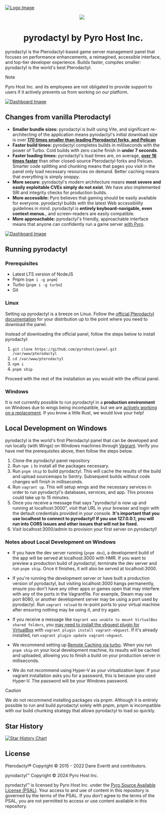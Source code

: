 [![Logo Image](https://i.imgur.com/rrp2f0j.png)](https://panel.pyro.host)

<p align="center">
 <a aria-label="Pyro logo" href="https://pyro.host"><img src="https://i.imgur.com/uvIy6cI.png"></a>
 <a aria-label="Join the Pyro community on Discord" href="https://discord.gg/fxeRFRbhQh?utm_source=githubreadme&utm_medium=readme&utm_campaign=OSSLAUNCH&utm_id=OSSLAUNCH"><img alt="" src="https://i.imgur.com/qSfKisV.png"></a>
 <a aria-label="Licensed under Business Source License 1.1" href="https://github.com/pyrohost/panel/blob/main/LICENSE.md"><img alt="" src="https://i.imgur.com/UrJMbDk.png"></a>
</p>

<h1 align="center">pyrodactyl by Pyro Host Inc.</h1>

pyrodactyl is the Pterodactyl-based game server management panel that focuses on performance enhancements, a reimagined, accessible interface, and top-tier developer experience. Builds faster, compiles smaller: pyrodactyl is the world's best Pterodactyl.

> [!NOTE]
> Pyro Host Inc. and its employees are not obligated to provide support to users if it actively prevents us from working on our platform.

[![Dashboard Image](https://pyro.host/img/panel1.jpg)](https://panel.pyro.host)

## Changes from vanilla Pterodactyl

- **Smaller bundle sizes:** pyrodactyl is built using Vite, and significant re-architecting of the application means pyrodactyl's initial download size is over **[170 times smaller than leading Pterodactyl forks, and Pelican](https://i.imgur.com/tKWLHhR.png)**
- **Faster build times:** pyrodactyl completes builds in milliseconds with the power of Turbo. Cold builds with zero cache finish in **under 7 seconds**.
- **Faster loading times:** pyrodactyl's load times are, on average, **[over 16 times faster](https://i.imgur.com/28XxmMi.png)** than other closed-source Pterodactyl forks and Pelican. Smarter code splitting and chunking means that pages you visit in the panel only load necessary resources on demand. Better caching means that everything is simply _snappy_.
- **More secure:** pyrodactyl's modern architecture means **most severe and easily exploitable CVEs simply do not exist**. We have also implemented SRI and integrity checks for production builds.
- **More accessible:** Pyro believes that gaming should be easily available for everyone. pyrodactyl builds with the latest Web accessibility guidelines in mind. pyrodactyl is **entirely keyboard-navigable, even context menus.**, and screen-readers are easily compatible.
- **More approachable:** pyrodactyl's friendly, approachable interface means that anyone can confidently run a game server [with Pyro](https://pyro.host).

[![Dashboard Image](https://pyro.host/img/panel3.jpg)](https://panel.pyro.host)

## Running pyrodactyl

### Prerequisites

- Latest LTS version of NodeJS
- Pnpm (`npm i -g pnpm`)
- Turbo (`pnpm i -g turbo`)
- Git

### Linux

Setting up pyrodactyl is a breeze on Linux. Follow the [official Pterodactyl documentation](https://pterodactyl.io/community/installation) for your distribution up to the point where you need to download the panel.

Instead of downloading the official panel, follow the steps below to install pyrodactyl:

1. `git clone https://github.com/pyrohost/panel.git /var/www/pterodactyl`
2. `cd /var/www/pterodactyl`
3. `npm i`
4. `pnpm ship`

Proceed with the rest of the installation as you would with the official panel.

### Windows

It is not currently possible to run pyrodactyl in a **production environment** on Windows due to wings being incompatible, but we are [actively working on a replacement](https://github.com/pyrohost/alerion). If you know a little Rust, we would love your help!

## Local Development on Windows

pyrodactyl is the world's first Pterodactyl panel that can be developed and run locally (with Wings) on Windows machines through [Vagrant](https://www.vagrantup.com/). Verify you have met the prerequisites above, then follow the steps below.

1. Clone the pyrodactyl panel repository
2. Run `npm i` to install all the packages necessary.
3. Run `pnpm ship` to build pyrodactyl. This will cache the results of the build and upload sourcemaps to Sentry. Subsequent builds without code changes will finish in milliseconds.
4. Run `vagrant up`. This will setup wings and the necessary services in order to run pyrodactyl's databases, services, and app. This process could take up to 15 minutes.
5. Once you receive a message that says "pyrodactyl is now up and running at localhost:3000", visit that URL in your browser and login with the default credentials provided in your console. **It's important that you use localhost to connect to pyrodactyl! If you use 127.0.0.1, you will run into CORS issues and other issues that will not be fixed.**
6. Visit localhost:3000/admin to provision your first server on pyrodactyl!

### Notes about Local Development on Windows

- If you have the dev server running (`pnpm dev`), a development build of the app will be served at localhost:3000 with HMR. If you want to preview a production build of pyrodactyl, terminate the dev server and run `pnpm ship`. Once it finishes, it will also be served at localhost:3000.

- If you're running the development server or have built a production version of pyrodactyl, but visiting localhost:3000 hangs permanently, ensure you don't have any other apps or games open that may interfere with any of the ports in the Vagrantfile. For example, Steam may use port 8080, or another development server may be using a port used by pyrodactyl. Run `vagrant reload` to re-point ports to your virtual machine after ensuring nothing may be using it, and try again.

- If you receive a message like `Vagrant was unable to mount VirtualBox shared folders`, you [may need to install the vbguest plugin for VirtualBox](https://stackoverflow.com/a/48569055/11537010) with `vagrant plugin install vagrant-vbguest`. If it's already installed, run `vagrant plugin update vagrant-vbguest`.

- We recommend setting up [Remote Caching via turbo](https://turbo.build/repo/docs/core-concepts/remote-caching). When you run `pnpm ship` on your local development machine, its results will be cached and uploaded, allowing you to finish a build on your production server in milliseconds.

- We do not recommend using Hyper-V as your virtualization layer. If your vagrant installation asks you for a password, this is because you used Hyper-V. The password will be your Windows password.

> [!CAUTION]
> We do not recommend installing packages via pnpm. Although it is entirely possible to run and build pyrodactyl solely with pnpm, pnpm is incompatible with our build chunking strategy that allows pyrodactyl to load so quickly.

## Star History

<a href="https://star-history.com/#pyrohost/panel&Date">
  <picture>
    <source media="(prefers-color-scheme: dark)" srcset="https://api.star-history.com/svg?repos=pyrohost/panel&type=Date&theme=dark" />
    <source media="(prefers-color-scheme: light)" srcset="https://api.star-history.com/svg?repos=pyrohost/panel&type=Date" />
    <img alt="Star History Chart" src="https://api.star-history.com/svg?repos=pyrohost/panel&type=Date" />
  </picture>
</a>

## License

Pterodactyl® Copyright © 2015 - 2022 Dane Everitt and contributors.

pyrodactyl™ Copyright © 2024 Pyro Host Inc.

pyrodactyl™ is licensed by Pyro Host Inc. under the [Pyro Source Available License (PSAL)](https://github.com/pyrohost/legal/blob/main/licenses/PSAL.md). Your access to and use of content in this repository is governed by the terms of the PSAL. If you don't agree to the terms of the PSAL, you are not permitted to access or use content available in this repository.

